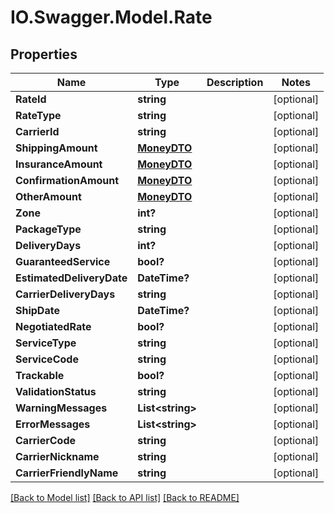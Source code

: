 # IO.Swagger.Model.Rate
## Properties

Name | Type | Description | Notes
------------ | ------------- | ------------- | -------------
**RateId** | **string** |  | [optional] 
**RateType** | **string** |  | [optional] 
**CarrierId** | **string** |  | [optional] 
**ShippingAmount** | [**MoneyDTO**](MoneyDTO.md) |  | [optional] 
**InsuranceAmount** | [**MoneyDTO**](MoneyDTO.md) |  | [optional] 
**ConfirmationAmount** | [**MoneyDTO**](MoneyDTO.md) |  | [optional] 
**OtherAmount** | [**MoneyDTO**](MoneyDTO.md) |  | [optional] 
**Zone** | **int?** |  | [optional] 
**PackageType** | **string** |  | [optional] 
**DeliveryDays** | **int?** |  | [optional] 
**GuaranteedService** | **bool?** |  | [optional] 
**EstimatedDeliveryDate** | **DateTime?** |  | [optional] 
**CarrierDeliveryDays** | **string** |  | [optional] 
**ShipDate** | **DateTime?** |  | [optional] 
**NegotiatedRate** | **bool?** |  | [optional] 
**ServiceType** | **string** |  | [optional] 
**ServiceCode** | **string** |  | [optional] 
**Trackable** | **bool?** |  | [optional] 
**ValidationStatus** | **string** |  | [optional] 
**WarningMessages** | **List&lt;string&gt;** |  | [optional] 
**ErrorMessages** | **List&lt;string&gt;** |  | [optional] 
**CarrierCode** | **string** |  | [optional] 
**CarrierNickname** | **string** |  | [optional] 
**CarrierFriendlyName** | **string** |  | [optional] 

[[Back to Model list]](../README.md#documentation-for-models) [[Back to API list]](../README.md#documentation-for-api-endpoints) [[Back to README]](../README.md)

